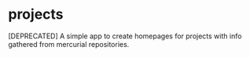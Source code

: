 projects
========

[DEPRECATED] A simple app to create homepages for projects with info gathered from mercurial repositories.
